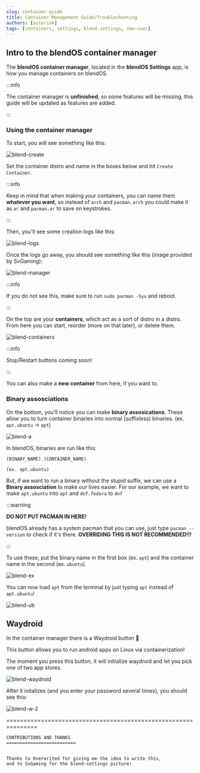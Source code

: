 ```yaml
---
slug: container-guide
title: Container Management Guide/Troubleshooting
authors: [asterisk]
tags: [containers, settings, blend-settings, new-user]
---
```


## Intro to the blendOS container manager

The **blendOS container manager**, located in the **blendOS Settings** app, is how you manage containers on blendOS.

:::info

The container manager is **unfinished**, so some features will be missing, this guide will be updated as features are added.

:::

### Using the container manager

To start, you will see something like this:

![blend-create](./blend-create.png)
<div class="gap"></div>

Set the container distro and name in the boxes below and hit `Create Container`.

:::info

Keep in mind that when making your containers, you can name them **whatever you want**, so instead of `arch` and `pacman.arch` you could make it as `ar` and `pacman.ar` to save on keystrokes.

:::

Then, you'll see some creation logs like this:

![blend-logs](./blend-logs.png)

Once the logs go away, you should see something like this (image provided by SvGaming):

![blend-manager](./blend_manager.png)
<div class="gap"></div>

:::info

If you do not see this, make sure to run `sudo pacman -Syu` and reboot.

:::

On the top are your **containers**, which act as a sort of distro in a distro. From here you can start, reorder (more on that later), or delete them.

![blend-containers](./blend-containers.png)
<div class="gap"></div>

:::info

Stop/Restart buttons coming soon!

:::

You can also make a **new container** from here, if you want to.

### Binary assosciations

On the bottom, you'll notice you can make **binary assosications**. These allow you to turn container binaries into normal (suffixless) binaries. (ex. `apt.ubuntu` -> `apt`)  

![blend-a](./blend-a.png)
<div class="gap"></div>
  
In blendOS, binaries are run like this:

```
(BINARY_NAME).(CONTAINER_NAME) 

(ex. apt.ubuntu)  
```

But, if we want to run a binary without the stupid suffix, we can use a **Binary assosciation** to make our lives easier. For our example, we want to make `apt.ubuntu` into `apt` and `dnf.fedora` to `dnf`

:::warning

**DO NOT PUT PACMAN IN HERE!**

blendOS already has a system pacman that you can use, just type `pacman --version` to check if it's there. **OVERRIDING THIS IS NOT RECOMMENDED!!!**

:::

To use these, put the binary name in the first box (ex. `apt`) and the container name in the second (ex. `ubuntu`).

![blend-ex](./blend-ex.png)

You can now load `apt` from the terminal by just typing `apt` instead of `apt.ubuntu`!

![blend-ub](./blend-ub.png)

## Waydroid

In the container manager there is a Waydroid button 👀

This button allows you to run android apps on Linux via containerization!

The moment you press this button, it will initialize waydroid and let you pick one of two app stores.

![blend-waydroid](./blend-w.png)
<div class="gap"></div>

After it initalizes (and you enter your password several times), you should see this:

![blend-w-2](./blend-w-2.png)

===============================================================

```
CONTRIBUTIONS AND THANKS
==========================


Thanks to Overwrited for giving me the idea to write this, 
and to SvGaming for the blend-settings picture!
```

<!-- 63 dashes/equals signs is enough to stretch across the viewer, don't use any more. -->
